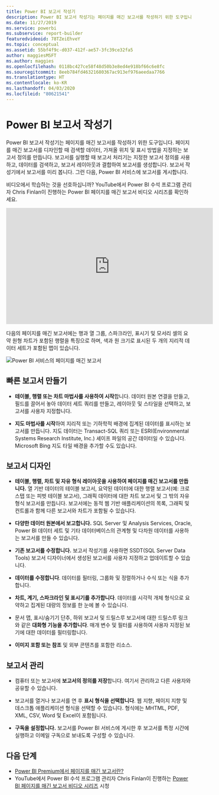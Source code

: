 ```yaml
---
title: Power BI 보고서 작성기
description: Power BI 보고서 작성기는 페이지를 매긴 보고서를 작성하기 위한 도구입니다.
ms.date: 11/27/2019
ms.service: powerbi
ms.subservice: report-builder
featuredvideoid: 78TZeiEhveY
ms.topic: conceptual
ms.assetid: 55bf4f9c-d037-412f-ae57-3fc39ce32fa5
author: maggiesMSFT
ms.author: maggies
ms.openlocfilehash: 0118bc427ce58f48d50b3e8ed4e918bf66c6e8fc
ms.sourcegitcommit: 8eeb784fd46321680367ac913ef976aeedaa7766
ms.translationtype: HT
ms.contentlocale: ko-KR
ms.lasthandoff: 04/03/2020
ms.locfileid: "80621541"
---
```

# <a name="power-bi-report-builder"></a>Power BI 보고서 작성기

 Power BI 보고서 작성기는 페이지를 매긴 보고서를 작성하기 위한 도구입니다.  페이지를 매긴 보고서를 디자인할 때 검색할 데이터, 가져올 위치 및 표시 방법을 지정하는 보고서 정의를 만듭니다. 보고서를 실행할 때 보고서 처리기는 지정한 보고서 정의를 사용하고, 데이터를 검색하고, 보고서 레이아웃과 결합하여 보고서를 생성합니다. 보고서 작성기에서 보고서를 미리 봅니다. 그런 다음, Power BI 서비스에 보고서를 게시합니다.

비디오에서 학습하는 것을 선호하십니까? YouTube에서 Power BI 수석 프로그램 관리자 Chris Finlan이 진행하는 Power BI 페이지를 매긴 보고서 비디오 시리즈를 확인하세요.

<iframe width="560" height="315" src="https://www.youtube.com/embed/78TZeiEhveY?list=PLx7LcKtN_gq-JVzM6L8xNNxX7kts-KflJ" frameborder="0" allowfullscreen></iframe>

다음의 페이지를 매긴 보고서에는 행과 열 그룹, 스파크라인, 표시기 및 모서리 셀의 요약 원형 차트가 포함된 행렬을 특징으로 하며, 색과 원 크기로 표시된 두 개의 지리적 데이터 세트가 포함된 맵이 있습니다.  

![Power BI 서비스의 페이지를 매긴 보고서](media/report-builder-power-bi/report-builder-get-started-paginated-report.png)

##  <a name="jump-start-report-creation"></a><a name="JumpStartReptCreation"></a> 빠른 보고서 만들기  
 
-   **테이블, 행렬 또는 차트 마법사를 사용하여 시작**합니다. 데이터 원본 연결을 만들고, 필드를 끌어서 놓아 데이터 세트 쿼리를 만들고, 레이아웃 및 스타일을 선택하고, 보고서를 사용자 지정합니다.  
  
-   **지도 마법사를 시작**하여 지리적 또는 기하학적 배경에 집계된 데이터를 표시하는 보고서를 만듭니다. 지도 데이터는 Transact-SQL 쿼리 또는 ESRI(Environmental Systems Research Institute, Inc.) 셰이프 파일의 공간 데이터일 수 있습니다. Microsoft Bing 지도 타일 배경을 추가할 수도 있습니다.  

##  <a name="design-your-report"></a><a name="DesignRept"></a> 보고서 디자인  
  
-   **테이블, 행렬, 차트 및 자유 형식 레이아웃을 사용하여 페이지를 매긴 보고서를 만듭니다.** 열 기반 데이터의 테이블 보고서, 요약된 데이터에 대한 행렬 보고서(예: 크로스탭 또는 피벗 테이블 보고서), 그래픽 데이터에 대한 차트 보고서 및 그 밖의 자유 형식 보고서를 만듭니다. 보고서에는 동적 웹 기반 애플리케이션의 목록, 그래픽 및 컨트롤과 함께 다른 보고서와 차트가 포함될 수 있습니다.  
  
-   **다양한 데이터 원본에서 보고합니다.** SQL Server 및 Analysis Services, Oracle, Power BI 데이터 세트 및 기타 데이터베이스의 관계형 및 다차원 데이터를 사용하는 보고서를 만들 수 있습니다.  
  
-   **기존 보고서를 수정합니다.** 보고서 작성기를 사용하면 SSDT(SQL Server Data Tools) 보고서 디자이너에서 생성된 보고서를 사용자 지정하고 업데이트할 수 있습니다.  
  
-   **데이터를 수정합니다**. 데이터를 필터링, 그룹화 및 정렬하거나 수식 또는 식을 추가합니다.  

-   **차트, 계기, 스파크라인 및 표시기를 추가합니다**. 데이터를 시각적 개체 형식으로 요약하고 집계된 대량의 정보를 한 눈에 볼 수 있습니다.  
  
-   문서 맵, 표시/숨기기 단추, 하위 보고서 및 드릴스루 보고서에 대한 드릴스루 링크와 같은 **대화형 기능을 추가합니다**. 매개 변수 및 필터를 사용하여 사용자 지정된 보기에 대한 데이터를 필터링합니다.  
  
-   **이미지 포함 또는 참조** 및 외부 콘텐츠를 포함한 리소스.  
  
##  <a name="manage-your-report"></a><a name="ManageRpt"></a> 보고서 관리  
  
-   컴퓨터 또는 보고서에 **보고서의 정의를 저장**합니다. 여기서 관리하고 다른 사용자와 공유할 수 있습니다.  
  
-   보고서를 열거나 보고서를 연 후 **표시 형식을 선택합니다**. 웹 지향, 페이지 지향 및 데스크톱 애플리케이션 형식을 선택할 수 있습니다. 형식에는 MHTML, PDF, XML, CSV, Word 및 Excel이 포함됩니다.  
  
-   **구독을 설정합니다.** 보고서를 Power BI 서비스에 게시한 후 보고서를 특정 시간에 실행하고 이메일 구독으로 보내도록 구성할 수 있습니다.  

## <a name="next-steps"></a>다음 단계

- [Power BI Premium에서 페이지를 매긴 보고서란?](paginated-reports-report-builder-power-bi.md)
- YouTube에서 Power BI 수석 프로그램 관리자 Chris Finlan이 진행하는 [Power BI 페이지를 매긴 보고서 비디오 시리즈](https://www.youtube.com/watch?v=78TZeiEhveY&list=PLx7LcKtN_gq-JVzM6L8xNNxX7kts-KflJ) 시청
